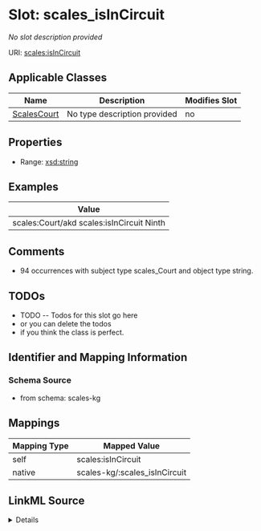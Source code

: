 

# Slot: scales_isInCircuit


_No slot description provided_





URI: [scales:isInCircuit](http://schemas.scales-okn.org/rdf/scales#isInCircuit)



<!-- no inheritance hierarchy -->





## Applicable Classes

| Name | Description | Modifies Slot |
| --- | --- | --- |
| [ScalesCourt](../classes/ScalesCourt.md) | No type description provided |  no  |







## Properties

* Range: [xsd:string](http://www.w3.org/2001/XMLSchema#string)






## Examples

| Value |
| --- |
| scales:Court/akd scales:isInCircuit Ninth |

## Comments

* 94 occurrences with subject type scales_Court and object type string.

## TODOs

* TODO -- Todos for this slot go here
* or you can delete the todos
* if you think the class is perfect.

## Identifier and Mapping Information







### Schema Source


* from schema: scales-kg




## Mappings

| Mapping Type | Mapped Value |
| ---  | ---  |
| self | scales:isInCircuit |
| native | scales-kg/:scales_isInCircuit |




## LinkML Source

<details>
```yaml
name: scales_isInCircuit
description: No slot description provided
todos:
- TODO -- Todos for this slot go here
- or you can delete the todos
- if you think the class is perfect.
comments:
- 94 occurrences with subject type scales_Court and object type string.
examples:
- value: scales:Court/akd scales:isInCircuit Ninth
from_schema: scales-kg
rank: 1000
slot_uri: scales:isInCircuit
alias: scales_isInCircuit
domain_of:
- scales_Court
range: string

```
</details>